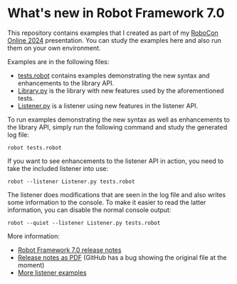 # What's new in Robot Framework 7.0

This repository contains examples that I created as part of my [RoboCon Online 2024](https://robocon.io) presentation. You can study the examples here and also run them on your own environment.

Examples are in the following files:

- [tests.robot](tests.robot) contains examples demonstrating the new syntax and enhancements to the library API.
- [Library.py](Library.py) is the library with new features used by the aforementioned tests.
- [Listener.py](Listener.py) is a listener using new features in the listener API.

To run examples demonstrating the new syntax as well as enhancements to the library API, simply run the following command and study the generated log file:

    robot tests.robot

If you want to see enhancements to the listener API in action, you need to take the included listener into use:

    robot --listener Listener.py tests.robot

The listener does modifications that are seen in the log file and also writes some information to the console. To make it easier to read the latter information, you can disable the normal console output:

    robot --quiet --listener Listener.py tests.robot

More information:

- [Robot Framework 7.0 release notes](https://github.com/robotframework/robotframework/blob/master/doc/releasenotes/rf-7.0.rst)
- [Release notes as PDF](https://github.com/robotframework/robotframework/blob/master/doc/releasenotes/rf-7.0.pdf) (GitHub has a bug showing the original file at the moment)
- [More listener examples](https://github.com/robotframework/robotframework/tree/master/atest/testdata/output/listener_interface/body_items_v3)
